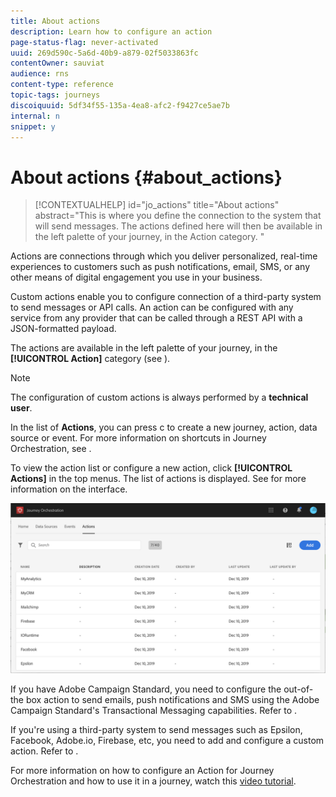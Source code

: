 ```yaml
---
title: About actions
description: Learn how to configure an action
page-status-flag: never-activated
uuid: 269d590c-5a6d-40b9-a879-02f5033863fc
contentOwner: sauviat
audience: rns
content-type: reference
topic-tags: journeys
discoiquuid: 5df34f55-135a-4ea8-afc2-f9427ce5ae7b
internal: n
snippet: y
---
```


# About actions {#about_actions}

>[!CONTEXTUALHELP]
>id="jo_actions"
>title="About actions"
>abstract="This is where you define the connection to the system that will send messages. The actions defined here will then be available in the left palette of your journey, in the Action category. "

Actions are connections through which you deliver personalized, real-time experiences to customers such as push notifications, email, SMS, or any other means of digital engagement you use in your business.

Custom actions enable you to configure connection of a third-party system to send messages or API calls. An action can be configured with any service from any provider that can be called through a REST API with a JSON-formatted payload.

The actions are available in the left palette of your journey, in the **[!UICONTROL Action]** category (see [](../building-journeys/about-action-activities.md) ).

>[!NOTE]
>
>The configuration of custom actions is always performed by a **technical user**.

In the list of **Actions**, you can press c to create a new journey, action, data source or event. For more information on shortcuts in Journey Orchestration, see [](../../about/user-interface.md#section_ksq_zr1_ffb).

To view the action list or configure a new action, click **[!UICONTROL Actions]** in the top menus. The list of actions is displayed. See [](../about/user-interface.md) for more information on the interface.

![](../assets/custom1.png)

If you have Adobe Campaign Standard, you need to configure the out-of-the box action to send emails, push notifications and SMS using the Adobe Campaign Standard's Transactional Messaging capabilities. Refer to [](../action/working-with-adobe-campaign.md).

If you're using a third-party system to send messages such as Epsilon, Facebook, Adobe.io, Firebase, etc, you need to add and configure a custom action. Refer to [](../action/about-custom-action-configuration.md).

For more information on how to configure an Action for Journey Orchestration and how to use it in a journey, watch this [video tutorial](https://docs.adobe.com/content/help/en/platform-learn/tutorials/journey-orchestration/configure-actions.html).
